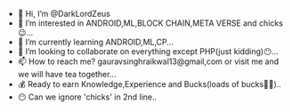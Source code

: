 - 👋 Hi, I’m @DarkLordZeus
- 👀 I’m interested in ANDROID,ML,BLOCK CHAIN,META VERSE and chicks😉...
- 🌱 I’m currently learning ANDROID,ML,CP...
- 💞️ I’m looking to collaborate on everything except PHP(just kidding)😶...
- 📫 How to reach me? gauravsinghraikwal13@gmail,com or visit me and we will have tea together...
- 💰 Ready to earn Knowledge,Experience and Bucks(loads of bucks💸💸)..
- 😶 Can we ignore 'chicks' in 2nd line..

<!---
DarkLordZeus/DarkLordZeus is a ✨ special ✨ repository because its `README.md` (this file) appears on your GitHub profile.
You can click the Preview link to take a look at your changes.
--->
